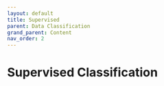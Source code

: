 ```yaml
---
layout: default
title: Supervised
parent: Data Classification
grand_parent: Content
nav_order: 2
---
```



# Supervised Classification

